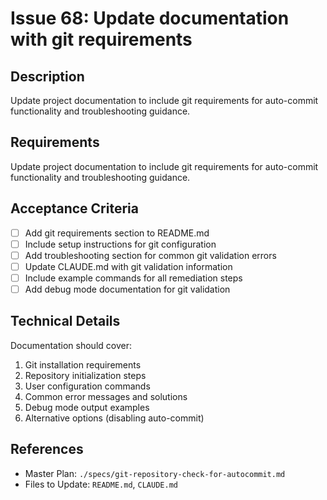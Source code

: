 # Issue 68: Update documentation with git requirements

## Description
Update project documentation to include git requirements for auto-commit functionality and troubleshooting guidance.

## Requirements

Update project documentation to include git requirements for auto-commit functionality and troubleshooting guidance.

## Acceptance Criteria
- [ ] Add git requirements section to README.md
- [ ] Include setup instructions for git configuration
- [ ] Add troubleshooting section for common git validation errors
- [ ] Update CLAUDE.md with git validation information
- [ ] Include example commands for all remediation steps
- [ ] Add debug mode documentation for git validation

## Technical Details
Documentation should cover:
1. Git installation requirements
2. Repository initialization steps
3. User configuration commands
4. Common error messages and solutions
5. Debug mode output examples
6. Alternative options (disabling auto-commit)

## References
- Master Plan: `./specs/git-repository-check-for-autocommit.md`
- Files to Update: `README.md`, `CLAUDE.md`
